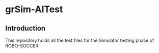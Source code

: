 # grSim-AITest
## Introduction
This repository holds all the test files for the Simulator testing phase of ROBO-SOCCER.
